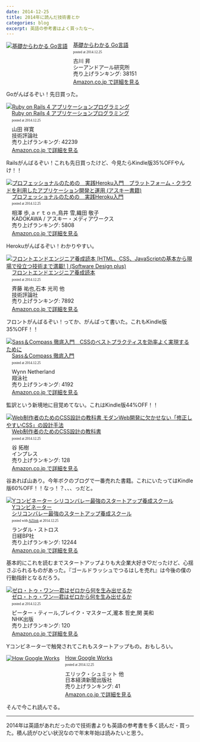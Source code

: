 ```yaml
---
date: 2014-12-25
title: 2014年に読んだ技術書とか
categories: blog
excerpt: 英語の参考書はよく買ったなー。
---
```


<div class="azlink-box"><div class="azlink-image" style="float:left"><a href="http://www.amazon.co.jp/exec/obidos/ASIN/4863541171/warikiru-22/ref=nosim/" name="azlinklink" target="_blank"><img src="http://ecx.images-amazon.com/images/I/51ZzoXpsmqL._SL160_.jpg" alt="基礎からわかる Go言語" style="border:none" /></a></div><div class="azlink-info" style="float:left;margin-left:15px;line-height:120%"><div class="azlink-name" style="margin-bottom:10px;line-height:120%"><a href="http://www.amazon.co.jp/exec/obidos/ASIN/4863541171/warikiru-22/ref=nosim/" name="azlinklink" target="_blank">基礎からわかる Go言語</a><div class="azlink-powered-date" style="font-size:7pt;margin-top:5px;font-family:verdana;line-height:120%">posted at 2014.12.25</div></div><div class="azlink-detail">古川 昇<br />シーアンドアール研究所<br />売り上げランキング: 38151<br /></div><div class="azlink-link" style="margin-top:5px"><a href="http://www.amazon.co.jp/exec/obidos/ASIN/4863541171/warikiru-22/ref=nosim/" target="_blank">Amazon.co.jp で詳細を見る</a></div></div><div class="azlink-footer" style="clear:left"></div></div>

Goがんばるぞい！先日買った。

<div class="azlink-box"><div class="azlink-image" style="float:left"><a href="http://www.amazon.co.jp/exec/obidos/ASIN/4774164100/warikiru-22/ref=nosim/" name="azlinklink" target="_blank"><img src="http://ecx.images-amazon.com/images/I/51lycs3O%2BrL._SL160_.jpg" alt="Ruby on Rails 4 アプリケーションプログラミング" style="border:none" /></a></div><div class="azlink-info" style="float:left;margin-left:15px;line-height:120%"><div class="azlink-name" style="margin-bottom:10px;line-height:120%"><a href="http://www.amazon.co.jp/exec/obidos/ASIN/4774164100/warikiru-22/ref=nosim/" name="azlinklink" target="_blank">Ruby on Rails 4 アプリケーションプログラミング</a><div class="azlink-powered-date" style="font-size:7pt;margin-top:5px;font-family:verdana;line-height:120%">posted at 2014.12.25</div></div><div class="azlink-detail">山田 祥寛<br />技術評論社<br />売り上げランキング: 42239<br /></div><div class="azlink-link" style="margin-top:5px"><a href="http://www.amazon.co.jp/exec/obidos/ASIN/4774164100/warikiru-22/ref=nosim/" target="_blank">Amazon.co.jp で詳細を見る</a></div></div><div class="azlink-footer" style="clear:left"></div></div>

Railsがんばるぞい！これも先日買ったけど、今見たらKindle版35%OFFやんけ！！

<div class="azlink-box"><div class="azlink-image" style="float:left"><a href="http://www.amazon.co.jp/exec/obidos/ASIN/B00NXMTLHK/warikiru-22/ref=nosim/" name="azlinklink" target="_blank"><img src="http://ecx.images-amazon.com/images/I/51nW5yO0fVL._SL160_.jpg" alt="プロフェッショナルのための　実践Heroku入門　プラットフォーム・クラウドを利用したアプリケーション開発と運用 (アスキー書籍)" style="border:none" /></a></div><div class="azlink-info" style="float:left;margin-left:15px;line-height:120%"><div class="azlink-name" style="margin-bottom:10px;line-height:120%"><a href="http://www.amazon.co.jp/exec/obidos/ASIN/B00NXMTLHK/warikiru-22/ref=nosim/" name="azlinklink" target="_blank">プロフェッショナルのための　実践Heroku入門</a><div class="azlink-powered-date" style="font-size:7pt;margin-top:5px;font-family:verdana;line-height:120%">posted at 2014.12.25</div></div><div class="azlink-detail">相澤 歩,ａｒｔｏｎ,鳥井 雪,織田 敬子<br />KADOKAWA / アスキー・メディアワークス<br />売り上げランキング: 5808<br /></div><div class="azlink-link" style="margin-top:5px"><a href="http://www.amazon.co.jp/exec/obidos/ASIN/B00NXMTLHK/warikiru-22/ref=nosim/" target="_blank">Amazon.co.jp で詳細を見る</a></div></div><div class="azlink-footer" style="clear:left"></div></div>

Herokuがんばるぞい！わかりやすい。

<div class="azlink-box"><div class="azlink-image" style="float:left"><a href="http://www.amazon.co.jp/exec/obidos/ASIN/4774165786/warikiru-22/ref=nosim/" name="azlinklink" target="_blank"><img src="http://ecx.images-amazon.com/images/I/51A%2B-kjo8gL._SL160_.jpg" alt="フロントエンドエンジニア養成読本 [HTML、CSS、JavaScriptの基本から現場で役立つ技術まで満載! ] (Software Design plus)" style="border:none" /></a></div><div class="azlink-info" style="float:left;margin-left:15px;line-height:120%"><div class="azlink-name" style="margin-bottom:10px;line-height:120%"><a href="http://www.amazon.co.jp/exec/obidos/ASIN/4774165786/warikiru-22/ref=nosim/" name="azlinklink" target="_blank">フロントエンドエンジニア養成読本</a><div class="azlink-powered-date" style="font-size:7pt;margin-top:5px;font-family:verdana;line-height:120%">posted at 2014.12.25</div></div><div class="azlink-detail">斉藤 祐也,石本 光司 他<br />技術評論社<br />売り上げランキング: 7892<br /></div><div class="azlink-link" style="margin-top:5px"><a href="http://www.amazon.co.jp/exec/obidos/ASIN/4774165786/warikiru-22/ref=nosim/" target="_blank">Amazon.co.jp で詳細を見る</a></div></div><div class="azlink-footer" style="clear:left"></div></div>

フロントがんばるぞい！ってか、がんばって書いた。これもKindle版35%OFF！！

<div class="azlink-box"><div class="azlink-image" style="float:left"><a href="http://www.amazon.co.jp/exec/obidos/ASIN/B00J8DSQ6K/warikiru-22/ref=nosim/" name="azlinklink" target="_blank"><img src="http://ecx.images-amazon.com/images/I/517HFB9SweL._SL160_.jpg" alt="Sass＆Compass 徹底入門　CSSのベストプラクティスを効率よく実現するために" style="border:none" /></a></div><div class="azlink-info" style="float:left;margin-left:15px;line-height:120%"><div class="azlink-name" style="margin-bottom:10px;line-height:120%"><a href="http://www.amazon.co.jp/exec/obidos/ASIN/B00J8DSQ6K/warikiru-22/ref=nosim/" name="azlinklink" target="_blank">Sass＆Compass 徹底入門</a><div class="azlink-powered-date" style="font-size:7pt;margin-top:5px;font-family:verdana;line-height:120%">posted at 2014.12.25</div></div><div class="azlink-detail">Wynn Netherland<br />翔泳社<br />売り上げランキング: 4192<br /></div><div class="azlink-link" style="margin-top:5px"><a href="http://www.amazon.co.jp/exec/obidos/ASIN/B00J8DSQ6K/warikiru-22/ref=nosim/" target="_blank">Amazon.co.jp で詳細を見る</a></div></div><div class="azlink-footer" style="clear:left"></div></div>

監訳という新境地に目覚めてない。これはKindle版44%OFF！！

<div class="azlink-box"><div class="azlink-image" style="float:left"><a href="http://www.amazon.co.jp/exec/obidos/ASIN/B00M0ESXUI/warikiru-22/ref=nosim/" name="azlinklink" target="_blank"><img src="http://ecx.images-amazon.com/images/I/51nSEOKWSrL._SL160_.jpg" alt="Web制作者のためのCSS設計の教科書 モダンWeb開発に欠かせない「修正しやすいCSS」の設計手法" style="border:none" /></a></div><div class="azlink-info" style="float:left;margin-left:15px;line-height:120%"><div class="azlink-name" style="margin-bottom:10px;line-height:120%"><a href="http://www.amazon.co.jp/exec/obidos/ASIN/B00M0ESXUI/warikiru-22/ref=nosim/" name="azlinklink" target="_blank">Web制作者のためのCSS設計の教科書</a><div class="azlink-powered-date" style="font-size:7pt;margin-top:5px;font-family:verdana;line-height:120%">posted at 2014.12.25</div></div><div class="azlink-detail">谷 拓樹<br />インプレス<br />売り上げランキング: 128<br /></div><div class="azlink-link" style="margin-top:5px"><a href="http://www.amazon.co.jp/exec/obidos/ASIN/B00M0ESXUI/warikiru-22/ref=nosim/" target="_blank">Amazon.co.jp で詳細を見る</a></div></div><div class="azlink-footer" style="clear:left"></div></div>

谷あれば山あり。今年ボクのブログで一番売れた書籍。これにいたってはKindle版60%OFF！！なっ！？、、、っだと。

<div class="azlink-box"><div class="azlink-image" style="float:left"><a href="http://www.amazon.co.jp/exec/obidos/ASIN/4822249468/warikiru-22/ref=nosim/" name="azlinklink" target="_blank"><img src="http://ecx.images-amazon.com/images/I/41u9RLdwuIL._SL160_.jpg" alt="Yコンビネーター シリコンバレー最強のスタートアップ養成スクール" style="border:none" /></a></div><div class="azlink-info" style="float:left;margin-left:15px;line-height:120%"><div class="azlink-name" style="margin-bottom:10px;line-height:120%"><a href="http://www.amazon.co.jp/exec/obidos/ASIN/4822249468/warikiru-22/ref=nosim/" name="azlinklink" target="_blank">Yコンビネーター<br>シリコンバレー最強のスタートアップ養成スクール</a><div class="azlink-powered-date" style="font-size:7pt;margin-top:5px;font-family:verdana;line-height:120%">posted with <a href="http://sakuratan.biz/azlink/dp/Y%E3%82%B3%E3%83%B3%E3%83%93%E3%83%8D%E3%83%BC%E3%82%BF%E3%83%BC%20%E3%82%B7%E3%83%AA%E3%82%B3%E3%83%B3%E3%83%90%E3%83%AC%E3%83%BC%E6%9C%80%E5%BC%B7%E3%81%AE%E3%82%B9%E3%82%BF%E3%83%BC%E3%83%88%E3%82%A2%E3%83%83%E3%83%97%E9%A4%8A%E6%88%90%E3%82%B9%E3%82%AF%E3%83%BC%E3%83%AB/4822249468/warikiru-22" target="_blank">AZlink</a>  at 2014.12.25</div></div><div class="azlink-detail">ランダル・ストロス<br />日経BP社<br />売り上げランキング: 12244<br /></div><div class="azlink-link" style="margin-top:5px"><a href="http://www.amazon.co.jp/exec/obidos/ASIN/4822249468/warikiru-22/ref=nosim/" target="_blank">Amazon.co.jp で詳細を見る</a></div></div><div class="azlink-footer" style="clear:left"></div></div>

基本的にこれを読むまでスタートアップよりも大企業大好き♡だったけど、心揺さぶられるものがあった。『ゴールドラッシュでつるはしを売れ』は今後の僕の行動指針となるだろう。

<div class="azlink-box"><div class="azlink-image" style="float:left"><a href="http://www.amazon.co.jp/exec/obidos/ASIN/4140816589/warikiru-22/ref=nosim/" name="azlinklink" target="_blank"><img src="http://ecx.images-amazon.com/images/I/41aXtS8PLML._SL160_.jpg" alt="ゼロ・トゥ・ワン―君はゼロから何を生み出せるか" style="border:none" /></a></div><div class="azlink-info" style="float:left;margin-left:15px;line-height:120%"><div class="azlink-name" style="margin-bottom:10px;line-height:120%"><a href="http://www.amazon.co.jp/exec/obidos/ASIN/4140816589/warikiru-22/ref=nosim/" name="azlinklink" target="_blank">ゼロ・トゥ・ワン―君はゼロから何を生み出せるか</a><div class="azlink-powered-date" style="font-size:7pt;margin-top:5px;font-family:verdana;line-height:120%">posted at 2014.12.25</div></div><div class="azlink-detail">ピーター・ティール,ブレイク・マスターズ,瀧本 哲史,関 美和<br />NHK出版<br />売り上げランキング: 120<br /></div><div class="azlink-link" style="margin-top:5px"><a href="http://www.amazon.co.jp/exec/obidos/ASIN/4140816589/warikiru-22/ref=nosim/" target="_blank">Amazon.co.jp で詳細を見る</a></div></div><div class="azlink-footer" style="clear:left"></div></div>

Yコンビネーターで触発されてこれもスタートアップもの。おもしろい。

<div class="azlink-box"><div class="azlink-image" style="float:left"><a href="http://www.amazon.co.jp/exec/obidos/ASIN/B00OJVMK5O/warikiru-22/ref=nosim/" name="azlinklink" target="_blank"><img src="http://ecx.images-amazon.com/images/I/51lusOSU33L._SL160_.jpg" alt="How Google Works" style="border:none" /></a></div><div class="azlink-info" style="float:left;margin-left:15px;line-height:120%"><div class="azlink-name" style="margin-bottom:10px;line-height:120%"><a href="http://www.amazon.co.jp/exec/obidos/ASIN/B00OJVMK5O/warikiru-22/ref=nosim/" name="azlinklink" target="_blank">How Google Works</a><div class="azlink-powered-date" style="font-size:7pt;margin-top:5px;font-family:verdana;line-height:120%">posted at 2014.12.25</div></div><div class="azlink-detail">エリック・シュミット 他<br />日本経済新聞出版社<br />売り上げランキング: 41<br /></div><div class="azlink-link" style="margin-top:5px"><a href="http://www.amazon.co.jp/exec/obidos/ASIN/B00OJVMK5O/warikiru-22/ref=nosim/" target="_blank">Amazon.co.jp で詳細を見る</a></div></div><div class="azlink-footer" style="clear:left"></div></div>

そんで今これ読んでる。

***

2014年は英語があれだったので技術書よりも英語の参考書を多く読んだ・買った。積ん読がひどい状況なので年末年始は読みたいと思う。
